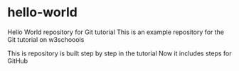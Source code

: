 # hello-world
Hello World repository for Git tutorial
This is an example repository for the Git tutorial on w3schoools

This is repository is built step by step in the tutorial
Now it includes steps for GitHub 
